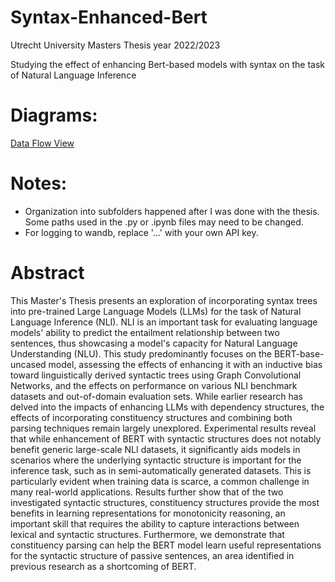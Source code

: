 # Syntax-Enhanced-Bert
Utrecht University Masters Thesis year 2022/2023

Studying the effect of enhancing Bert-based models with syntax on the task of Natural Language Inference

# Diagrams:
[Data Flow View](Functional_view.drawio.pdf)

# Notes:
- Organization into subfolders happened after I was done with the thesis. Some paths used in the .py or .ipynb files may need to be changed.
- For logging to wandb, replace '...' with your own API key.

# Abstract

This Master's Thesis presents an exploration of incorporating syntax trees into pre-trained Large Language Models (LLMs) for the task of Natural Language Inference (NLI). NLI is an important task for evaluating language models' ability to predict the entailment relationship between two sentences, thus showcasing a model's capacity for Natural Language Understanding (NLU). This study predominantly focuses on the BERT-base-uncased model, assessing the effects of enhancing it with an inductive bias toward linguistically derived syntactic trees using Graph Convolutional Networks, and the effects on performance on various NLI benchmark datasets and out-of-domain evaluation sets. While earlier research has delved into the impacts of enhancing LLMs with dependency structures, the effects of incorporating constituency structures and combining both parsing techniques remain largely unexplored. Experimental results reveal that while enhancement of BERT with syntactic structures does not notably benefit generic large-scale NLI datasets, it significantly aids models in scenarios where the underlying syntactic structure is important for the inference task, such as in semi-automatically generated datasets. This is particularly evident when training data is scarce, a common challenge in many real-world applications. Results further show that of the two investigated syntactic structures, constituency structures provide the most benefits in learning representations for monotonicity reasoning, an important skill that requires the ability to capture interactions between lexical and syntactic structures. Furthermore, we demonstrate that constituency parsing can help the BERT model learn useful representations for the syntactic structure of passive sentences, an area identified in previous research as a shortcoming of BERT. 

